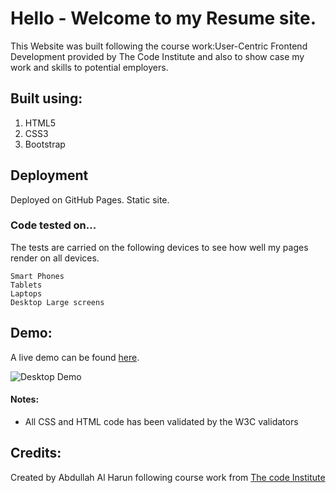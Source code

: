 # Hello - Welcome to my Resume site.
This Website was built following the course work:User-Centric Frontend Development provided by The Code Institute and also to show case my work and skills to potential employers.

## Built using:
1. HTML5
2. CSS3 
3. Bootstrap

## Deployment

Deployed on GitHub Pages. Static site.

### Code tested on...

The tests are carried on the following devices to see how well my pages render on all devices.

```
Smart Phones
Tablets
Laptops 
Desktop Large screens
```

## Demo:
A live demo can be found [here](https://www.google.com/).

![Desktop Demo](http://radhunibelfast.com/wp-content/uploads/2020/03/demo.png "Desktop Demo")

#### Notes:
- All CSS and HTML code has been validated by the W3C validators

## Credits:
Created by Abdullah Al Harun following course work from [The code Institute](https://codeinstitute.net)
